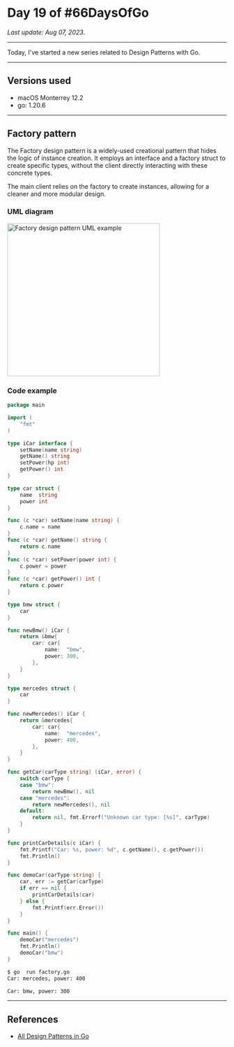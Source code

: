 # Day 19 of #66DaysOfGo

_Last update:  Aug 07, 2023_.

---

Today, I've started a new series related to Design Patterns with Go.

---

## Versions used

- macOS Monterrey 12.2
- go: 1.20.6

---

## Factory pattern

The Factory design pattern is a widely-used creational pattern that hides the logic of instance creation. It employs an interface and a factory struct to create specific types, without the client directly interacting with these concrete types.

The main client relies on the factory to create instances, allowing for a cleaner and more modular design.

### UML diagram

<img src="https://i1.wp.com/golangbyexample.com/wp-content/uploads/2019/11/Factory-Design-Pattern-1.jpg?w=807&ssl=1g" alt="Factory design pattern UML example" width="350"/>

### Code example

```go
package main

import (
    "fmt"
)

type iCar interface {
    setName(name string)
    getName() string
    setPower(hp int)
    getPower() int
}

type car struct {
    name  string
    power int
}

func (c *car) setName(name string) {
    c.name = name
}
func (c *car) getName() string {
    return c.name
}
func (c *car) setPower(power int) {
    c.power = power
}
func (c *car) getPower() int {
    return c.power
}

type bmw struct {
    car
}

func newBmw() iCar {
    return &bmw{
        car: car{
            name:  "bmw",
            power: 300,
        },
    }
}

type mercedes struct {
    car
}

func newMercedes() iCar {
    return &mercedes{
        car: car{
            name:  "mercedes",
            power: 400,
        },
    }
}

func getCar(carType string) (iCar, error) {
    switch carType {
    case "bmw":
        return newBmw(), nil
    case "mercedes":
        return newMercedes(), nil
    default:
        return nil, fmt.Errorf("Unknown car type: [%s]", carType)
    }
}

func printCarDetails(c iCar) {
    fmt.Printf("Car: %s, power: %d", c.getName(), c.getPower())
    fmt.Println()
}

func demoCar(carType string) {
    car, err := getCar(carType)
    if err == nil {
        printCarDetails(car)
    } else {
        fmt.Printf(err.Error())
    }
}

func main() {
    demoCar("mercedes")
    fmt.Println()
    demoCar("bmw")
}
```

```bash
$ go  run factory.go
Car: mercedes, power: 400

Car: bmw, power: 300
```

---

## References

- [All Design Patterns in Go](https://golangbyexample.com/all-design-patterns-golang/)
